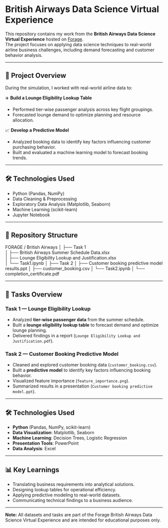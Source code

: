 # British Airways Data Science Virtual Experience

This repository contains my work from the **British Airways Data Science Virtual Experience** hosted on [Forage](https://www.theforage.com/simulations/british-airways/data-science-yqoz).  
The project focuses on applying data science techniques to real-world airline business challenges, including demand forecasting and customer behavior analysis.

---

## 📌 Project Overview

During the simulation, I worked with real-world airline data to:

✈️ **Build a Lounge Eligibility Lookup Table**  
- Performed tier-wise passenger analysis across key flight groupings.  
- Forecasted lounge demand to optimize planning and resource allocation.

📈 **Develop a Predictive Model**  
- Analyzed booking data to identify key factors influencing customer purchasing behavior.  
- Built and evaluated a machine learning model to forecast booking trends.

---

## 🛠️ Technologies Used
- Python (Pandas, NumPy)
- Data Cleaning & Preprocessing
- Exploratory Data Analysis (Matplotlib, Seaborn)
- Machine Learning (scikit-learn)
- Jupyter Notebook

---

## 📂 Repository Structure
FORAGE / British Airways
│
├── Task 1                
│   ├── British Airways Summer Schedule Data.xlsx            
│   ├── Lounge Eligibility Lookup and Justification.xlsx        
│   └── Task1.ipynb
│
├── Task 2
│   ├── Customer booking predictive model results.ppt
│   ├── customer_booking.csv
│   └── Task2.ipynb
│
└── completion_certificate.pdf

---

## 📝 Tasks Overview

### **Task 1 — Lounge Eligibility Lookup**
- Analyzed **tier-wise passenger data** from the summer schedule.
- Built a **lounge eligibility lookup table** to forecast demand and optimize lounge planning.
- Delivered findings in a report (`Lounge Eligibility Lookup and Justification.pdf`).

### **Task 2 — Customer Booking Predictive Model**
- Cleaned and explored customer booking data (`customer_booking.csv`).
- Built a **predictive model** to identify key factors influencing booking behavior.
- Visualized feature importance (`feature_importance.png`).
- Summarized results in a presentation (`Customer booking predictive model.ppt`).

---

## 🛠️ Technologies Used
- **Python** (Pandas, NumPy, scikit-learn)
- **Data Visualization**: Matplotlib, Seaborn
- **Machine Learning**: Decision Trees, Logistic Regression
- **Presentation Tools**: PowerPoint
- **Data Analysis**: Excel

---

## 📊 Key Learnings
- Translating business requirements into analytical solutions.
- Designing lookup tables for operational efficiency.
- Applying predictive modeling to real-world datasets.
- Communicating technical findings to a business audience.

---

**Note:** All datasets and tasks are part of the Forage British Airways Data Science Virtual Experience and are intended for educational purposes only.


